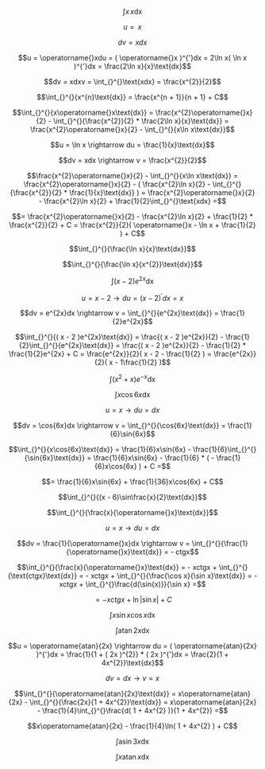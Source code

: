 $$\int_{}^{}{x\operatorname{}x\text{dx}}$$

$$u = \operatorname{}x$$

$$dv = xdx$$

$$u = \operatorname{}xdu = ( \operatorname{}x )^{'}dx = 2\ln x( \ln x )^{'}dx = \frac{2\ln x}{x}\text{dx}$$

$$dv = xdxv = \int_{}^{}\text{xdx} = \frac{x^{2}}{2}$$

$$\int_{}^{}{x^{n}\text{dx}} = \frac{x^{n + 1}}{n + 1} + C$$

$$\int_{}^{}{x\operatorname{}x\text{dx}} = \frac{x^{2}\operatorname{}x}{2} - \int_{}^{}{\frac{x^{2}}{2} * \frac{2\ln x}{x}\text{dx}} = \frac{x^{2}\operatorname{}x}{2} - \int_{}^{}{x\ln x\text{dx}}$$

$$u = \ln x \rightarrow du = \frac{1}{x}\text{dx}$$

$$dv = xdx \rightarrow v = \frac{x^{2}}{2}$$

$$\frac{x^{2}\operatorname{}x}{2} - \int_{}^{}{x\ln x\text{dx}} = \frac{x^{2}\operatorname{}x}{2} - ( \frac{x^{2}\ln x}{2} - \int_{}^{}{\frac{x^{2}}{2} * \frac{1}{x}\text{dx}} ) = \frac{x^{2}\operatorname{}x}{2} - \frac{x^{2}\ln x}{2} + \frac{1}{2}\int_{}^{}\text{xdx} =$$

$$= \frac{x^{2}\operatorname{}x}{2} - \frac{x^{2}\ln x}{2} + \frac{1}{2} * \frac{x^{2}}{2} + C = \frac{x^{2}}{2}( \operatorname{}x - \ln x + \frac{1}{2} ) + C$$

$$\int_{}^{}{\frac{\ln x}{x}\text{dx}}$$

$$\int_{}^{}{\frac{\ln x}{x^{2}}\text{dx}}$$

$$\int_{}^{}{( x - 2 )e^{2x}\text{dx}}$$

$$u = x - 2 \rightarrow du = ( x - 2 )^{'}dx = x$$

$$dv = e^{2x}dx \rightarrow v = \int_{}^{}{e^{2x}\text{dx}} = \frac{1}{2}e^{2x}$$

$$\int_{}^{}{( x - 2 )e^{2x}\text{dx}} = \frac{( x - 2 )e^{2x}}{2} - \frac{1}{2}\int_{}^{}{e^{2x}\text{dx}} = \frac{( x - 2 )e^{2x}}{2} - \frac{1}{2} * \frac{1}{2}e^{2x} + C = \frac{e^{2x}}{2}( x - 2 - \frac{1}{2} ) = \frac{e^{2x}}{2}( x - 1\frac{1}{2} )$$

$$\int_{}^{}{( x^{2} + x )e^{- x}\text{dx}}$$

$$\int_{}^{}{x\cos{6x}\text{dx}}$$

$$u = x \rightarrow du = dx$$

$$dv = \cos{6x}dx \rightarrow v = \int_{}^{}{\cos{6x}\text{dx}} = \frac{1}{6}\sin{6x}$$

$$\int_{}^{}{x\cos{6x}\text{dx}} = \frac{1}{6}x\sin{6x} - \frac{1}{6}\int_{}^{}{\sin{6x}\text{dx}} = \frac{1}{6}x\sin{6x} - \frac{1}{6} * ( - \frac{1}{6}x\cos{6x} ) + C =$$

$$= \frac{1}{6}x\sin{6x} + \frac{1}{36}x\cos{6x} + C$$

$$\int_{}^{}{(x - 6)\sin\frac{x}{2}\text{dx}}$$

$$\int_{}^{}{\frac{x}{\operatorname{}x}\text{dx}}$$

$$u = x \rightarrow du = dx$$

$$dv = \frac{1}{\operatorname{}x}dx \rightarrow v = \int_{}^{}{\frac{1}{\operatorname{}x}\text{dx}} = - ctgx$$

$$\int_{}^{}{\frac{x}{\operatorname{}x}\text{dx}} = - xctgx + \int_{}^{}{\text{ctgx}\text{dx}} = - xctgx + \int_{}^{}{\frac{\cos x}{\sin x}\text{dx}} = - xctgx + \int_{}^{}\frac{d(\sin{x)}}{\sin x} =$$

$$= - xctgx + \ln\left| \sin x \right| + C$$

$$\int_{}^{}{x\sin x\cos x\text{dx}}$$

$$\int_{}^{}{\operatorname{atan}{2x}\text{dx}}$$

$$u = \operatorname{atan}{2x} \rightarrow du = ( \operatorname{atan}{2x} )^{'}dx = \frac{1}{1 + ( 2x )^{2}} * ( 2x )^{'}dx = \frac{2}{1 + 4x^{2}}\text{dx}$$

$$dv = dx \rightarrow v = x$$

$$\int_{}^{}{\operatorname{atan}{2x}\text{dx}} = x\operatorname{atan}{2x} - \int_{}^{}{\frac{2x}{1 + 4x^{2}}\text{dx}} = x\operatorname{atan}{2x} - \frac{1}{4}\int_{}^{}\frac{d( 1 + 4x^{2} )}{1 + 4x^{2}} =$$

$$x\operatorname{atan}{2x} - \frac{1}{4}\ln( 1 + 4x^{2} ) + C$$

$$\int_{}^{}{\operatorname{asin}{3x}\text{dx}}$$

$$\int_{}^{}{x\operatorname{atan}x\text{dx}}$$
